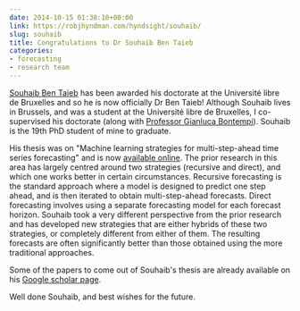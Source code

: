 ```yaml
---
date: 2014-10-15 01:38:10+00:00
link: https://robjhyndman.com/hyndsight/souhaib/
slug: souhaib
title: Congratulations to Dr Souhaib Ben Taieb
categories:
- forecasting
- research team
---
```


[Souhaib Ben Taieb](http://souhaib-bentaieb.com/) has been awarded his doctorate at the Université libre de Bruxelles and so he is now officially Dr Ben Taieb! Although Souhaib lives in Brussels, and was a student at the Université libre de Bruxelles, I co-supervised his doctorate (along with [Professor Gianluca Bontempi](http://www.ulb.ac.be/di/map/gbonte/Welcome.html)). Souhaib is the 19th PhD student of mine to graduate.

His thesis was on "Machine learning strategies for multi-step-ahead time series forecasting" and is now [available online](https://souhaib-bentaieb.com/pdf/2014_phd.pdf). The prior research in this area has largely centred around two strategies (recursive and direct), and which one works better in certain circumstances. Recursive forecasting is the standard approach where a model is designed to predict one step ahead, and is then iterated to obtain multi-step-ahead forecasts. Direct forecasting involves using a separate forecasting model for each forecast horizon. Souhaib took a very different perspective from the prior research and has developed new strategies that are either hybrids of these two strategies, or completely different from either of them. The resulting forecasts are often significantly better than those obtained using the more traditional approaches.

Some of the papers to come out of Souhaib's thesis are already available on his [Google scholar page](http://scholar.google.com.au/citations?user=AYgO4oQAAAAJ&hl=en).

Well done Souhaib, and best wishes for the future.
